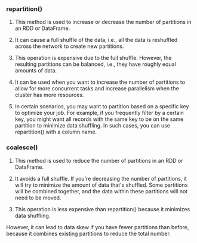 ### repartition()

1. This method is used to increase or decrease the number of partitions in an RDD or DataFrame.

2. It can cause a full shuffle of the data, i.e., all the data is reshuffled across the network to create new partitions.

3. This operation is expensive due to the full shuffle. However, the resulting partitions can be balanced, i.e., they have roughly equal amounts of data.

4. It can be used when you want to increase the number of partitions to allow for more concurrent tasks and increase parallelism when the cluster has more resources.

5. In certain scenarios, you may want to partition based on a specific key to optimize your job. For example, if you frequently filter by a certain key, you might want all records with the same key to be on the same partition to minimize data shuffling. In such cases, you can use repartition() with a column name.

### coalesce()

1. This method is used to reduce the number of partitions in an RDD or DataFrame.

2. It avoids a full shuffle. If you're decreasing the number of partitions, it will try to minimize the amount of data that's shuffled. Some partitions will be combined together, and the data within these partitions will not need to be moved.

3. This operation is less expensive than repartition() because it minimizes data shuffling.

However, it can lead to  data skew if you have fewer partitions than before, because it combines existing partitions to reduce the total number.
